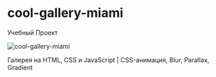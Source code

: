 # cool-gallery-miami
Учебный Проект

![cool-gallery-miami](https://repository-images.githubusercontent.com/466025551/7ba15fff-2614-4ed1-933b-ef5b1e843438 "cool-gallery-miami")

Галерея на HTML, CSS и JavaScript | CSS-анимация, Blur, Parallax, Gradient
